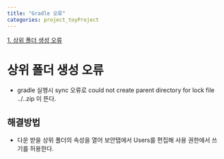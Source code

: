 ```yaml
---
title: "Gradle 오류"
categories: project_toyProject
---
```


[1. 상위 폴더 생성 오류](#상위-폴더-생성-오류)  

# 상위 폴더 생성 오류
+ gradle 실행시 sync 오류로 could not create parent directory for lock file ../..zip 이 뜬다.

## 해결방법
+ 다운 받을 상위 폴더의 속성을 열어 보안탭에서 Users를 편집해 사용 권한에서 쓰기를 허용한다.
